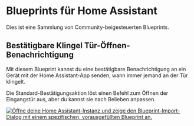 # Blueprints für Home Assistant

Dies ist eine Sammlung von Community-beigesteuerten Blueprints.

## Bestätigbare Klingel Tür-Öffnen-Benachrichtigung

Mit diesem Blueprint kannst du eine bestätigbare Benachrichtigung an ein Gerät mit der Home Assistant-App senden, wann immer jemand an der Tür klingelt.

Die Standard-Bestätigungsaktion löst einen Befehl zum Öffnen der Eingangstür aus, aber du kannst sie nach Belieben anpassen.

[![Öffne deine Home Assistant-Instanz und zeige den Blueprint-Import-Dialog mit einem spezifischen, vorausgefüllten Blueprint an.](https://my.home-assistant.io/badges/blueprint_import.svg)](https://my.home-assistant.io/redirect/blueprint_import/?blueprint_url=https%3A%2F%2Fgithub.com%2Fazoninc%2Fdoorman%2Fblob%2Fdev%2Fblueprints%2Fconfirmable_open_door_notification.yaml)